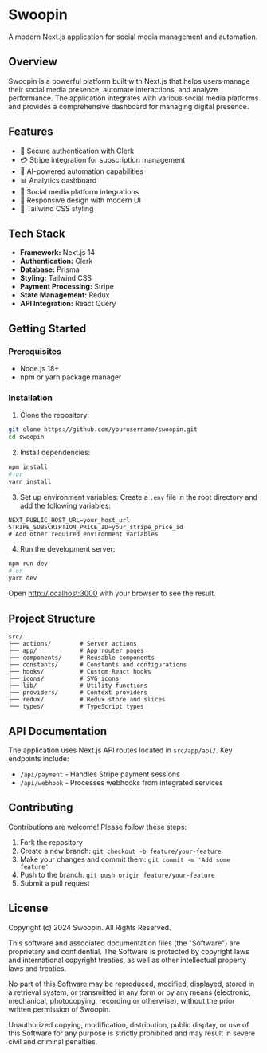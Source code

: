 # Swoopin

A modern Next.js application for social media management and automation.

## Overview

Swoopin is a powerful platform built with Next.js that helps users manage their social media presence, automate interactions, and analyze performance. The application integrates with various social media platforms and provides a comprehensive dashboard for managing digital presence.

## Features

- 🔐 Secure authentication with Clerk
- 💳 Stripe integration for subscription management
- 🤖 AI-powered automation capabilities
- 📊 Analytics dashboard
- 🔄 Social media platform integrations
- 📱 Responsive design with modern UI
- 🎨 Tailwind CSS styling

## Tech Stack

- **Framework:** Next.js 14
- **Authentication:** Clerk
- **Database:** Prisma
- **Styling:** Tailwind CSS
- **Payment Processing:** Stripe
- **State Management:** Redux
- **API Integration:** React Query

## Getting Started

### Prerequisites

- Node.js 18+ 
- npm or yarn package manager

### Installation

1. Clone the repository:
```bash
git clone https://github.com/yourusername/swoopin.git
cd swoopin
```

2. Install dependencies:
```bash
npm install
# or
yarn install
```

3. Set up environment variables:
Create a `.env` file in the root directory and add the following variables:
```env
NEXT_PUBLIC_HOST_URL=your_host_url
STRIPE_SUBSCRIPTION_PRICE_ID=your_stripe_price_id
# Add other required environment variables
```

4. Run the development server:
```bash
npm run dev
# or
yarn dev
```

Open [http://localhost:3000](http://localhost:3000) with your browser to see the result.

## Project Structure

```
src/
├── actions/        # Server actions
├── app/            # App router pages
├── components/     # Reusable components
├── constants/      # Constants and configurations
├── hooks/          # Custom React hooks
├── icons/          # SVG icons
├── lib/            # Utility functions
├── providers/      # Context providers
├── redux/          # Redux store and slices
└── types/          # TypeScript types
```

## API Documentation

The application uses Next.js API routes located in `src/app/api/`. Key endpoints include:

- `/api/payment` - Handles Stripe payment sessions
- `/api/webhook` - Processes webhooks from integrated services

## Contributing

Contributions are welcome! Please follow these steps:

1. Fork the repository
2. Create a new branch: `git checkout -b feature/your-feature`
3. Make your changes and commit them: `git commit -m 'Add some feature'`
4. Push to the branch: `git push origin feature/your-feature`
5. Submit a pull request

## License

Copyright (c) 2024 Swoopin. All Rights Reserved.

This software and associated documentation files (the "Software") are proprietary and confidential. The Software is protected by copyright laws and international copyright treaties, as well as other intellectual property laws and treaties.

No part of this Software may be reproduced, modified, displayed, stored in a retrieval system, or transmitted in any form or by any means (electronic, mechanical, photocopying, recording or otherwise), without the prior written permission of Swoopin.

Unauthorized copying, modification, distribution, public display, or use of this Software for any purpose is strictly prohibited and may result in severe civil and criminal penalties.
